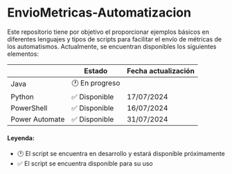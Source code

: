 # EnvioMetricas-Automatizacion

Este repositorio tiene por objetivo el proporcionar ejemplos básicos en diferentes lenguajes y tipos de scripts para facilitar el envío de métricas de los automatismos.
Actualmente, se encuentran disponibles los siguientes elementos:



|                |Estado                          |Fecha actualización                         |
|----------------|-------------------------------|-----------------------------|
|Java|:clock1: En progreso||
|Python|:white_check_mark: Disponible|17/07/2024|
|PowerShell|:white_check_mark: Disponible|16/07/2024|
|Power Automate|:white_check_mark: Disponible|31/07/2024|

#### Leyenda:
- :clock1: El script se encuentra en desarrollo y estará disponible próximamente
- :white_check_mark: El script se encuentra disponible para su uso
